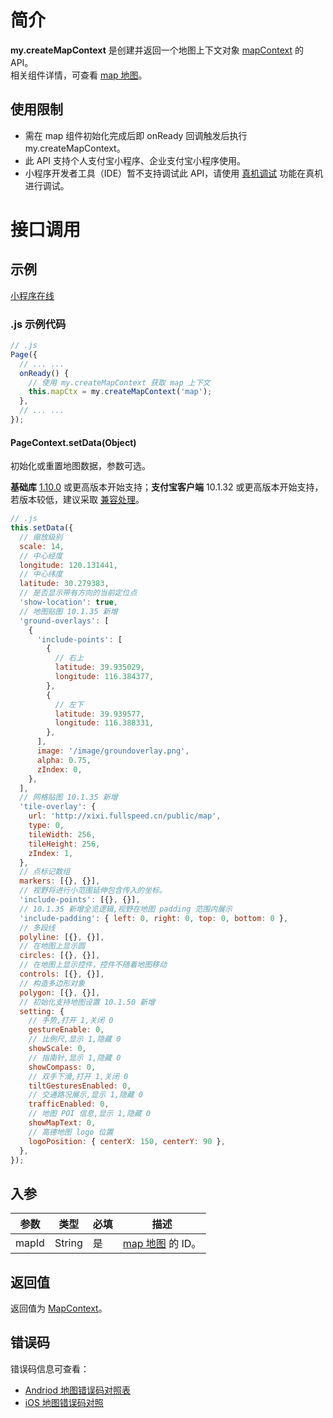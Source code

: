 # 简介

**my.createMapContext** 是创建并返回一个地图上下文对象 [mapContext](https://opendocs.alipay.com/mini/api/mapcontext) 的 API。<br />相关组件详情，可查看 [map 地图](https://opendocs.alipay.com/mini/component/map)。

## 使用限制

- 需在 map 组件初始化完成后即 onReady 回调触发后执行 my.createMapContext。
- 此 API 支持个人支付宝小程序、企业支付宝小程序使用。
- 小程序开发者工具（IDE）暂不支持调试此 API，请使用 [真机调试](https://opendocs.alipay.com/mini/ide/remote-debug) 功能在真机进行调试。

# 接口调用

## 示例

[小程序在线](https://opendocs.alipay.com/openbox/mini/opendocs/map?view=preview&defaultPage=pages/index/index&defaultOpenedFiles=pages/index/index&theme=light)

### .js 示例代码

```javascript
// .js
Page({
  // ... ...
  onReady() {
    // 使用 my.createMapContext 获取 map 上下文
    this.mapCtx = my.createMapContext('map');
  },
  // ... ...
});
```

#### PageContext.setData(Object)

初始化或重置地图数据，参数可选。

**基础库** [1.10.0](https://opendocs.alipay.com/mini/framework/lib) 或更高版本开始支持；**支付宝客户端** 10.1.32 或更高版本开始支持，若版本较低，建议采取 [兼容处理](https://opendocs.alipay.com/mini/framework/compatibility)。

```javascript
// .js
this.setData({
  // 缩放级别
  scale: 14,
  // 中心经度
  longitude: 120.131441,
  // 中心纬度
  latitude: 30.279383,
  // 是否显示带有方向的当前定位点
  'show-location': true,
  // 地图贴图 10.1.35 新增
  'ground-overlays': [
    {
      'include-points': [
        {
          // 右上
          latitude: 39.935029,
          longitude: 116.384377,
        },
        {
          // 左下
          latitude: 39.939577,
          longitude: 116.388331,
        },
      ],
      image: '/image/groundoverlay.png',
      alpha: 0.75,
      zIndex: 0,
    },
  ],
  // 网格贴图 10.1.35 新增
  'tile-overlay': {
    url: 'http://xixi.fullspeed.cn/public/map',
    type: 0,
    tileWidth: 256,
    tileHeight: 256,
    zIndex: 1,
  },
  // 点标记数组
  markers: [{}, {}],
  // 视野将进行小范围延伸包含传入的坐标。
  'include-points': [{}, {}],
  // 10.1.35 新增全览逻辑,视野在地图 padding 范围内展示
  'include-padding': { left: 0, right: 0, top: 0, bottom: 0 },
  // 多段线
  polyline: [{}, {}],
  // 在地图上显示圆
  circles: [{}, {}],
  // 在地图上显示控件，控件不随着地图移动
  controls: [{}, {}],
  // 构造多边形对象
  polygon: [{}, {}],
  // 初始化支持地图设置 10.1.50 新增
  setting: {
    // 手势,打开 1,关闭 0
    gestureEnable: 0,
    // 比例尺,显示 1,隐藏 0
    showScale: 0, 
    // 指南针,显示 1,隐藏 0
    showCompass: 0,
    // 双手下滑,打开 1,关闭 0
    tiltGesturesEnabled: 0,
    // 交通路况展示,显示 1,隐藏 0
    trafficEnabled: 0,
    // 地图 POI 信息,显示 1,隐藏 0
    showMapText: 0,
    // 高德地图 logo 位置
    logoPosition: { centerX: 150, centerY: 90 },
  },
});
```

## 入参

| **参数** | **类型** | **必填** | **描述** |
| --- | --- | --- | --- |
| mapId | String | 是 | [map 地图](https://opendocs.alipay.com/mini/component/map) 的 ID。 |

## 返回值

返回值为 [MapContext](https://opendocs.alipay.com/mini/api/mapcontext)。

## 错误码

错误码信息可查看：

- [Andriod 地图错误码对照表](https://lbs.amap.com/api/android-sdk/guide/map-tools/error-code)
- [iOS 地图错误码对照](https://lbs.amap.com/api/ios-sdk/guide/map-tool/errorcode/)

